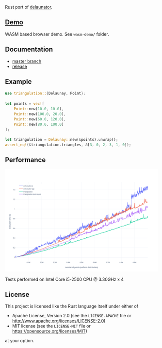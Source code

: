 Rust port of [delaunator](https://github.com/mapbox/delaunator).

## [Demo](https://leshainc.gitlab.io/triangulation/)

WASM based browser demo. See `wasm-demo/` folder.

## Documentation

 - [master branch](https://leshainc.gitlab.io/triangulation/doc)
 - [release](https://docs.rs/triangulation)

## Example

```rust
use triangulation::{Delaunay, Point};

let points = vec![
    Point::new(10.0, 10.0),
    Point::new(100.0, 20.0),
    Point::new(60.0, 120.0),
    Point::new(80.0, 100.0)
];

let triangulation = Delaunay::new(&points).unwrap();
assert_eq!(&triangulation.triangles, &[3, 0, 2, 3, 1, 0]);
```

## Performance

![plot](img/plot.png)

Tests performed on Intel Core i5-2500 CPU @ 3.30GHz x 4

## License

This project is licensed like the Rust language itself under either of

 - Apache License, Version 2.0 (see the `LICENSE-APACHE` file
   or http://www.apache.org/licenses/LICENSE-2.0)
 - MIT license (see the `LICENSE-MIT` file
   or https://opensource.org/licenses/MIT)

at your option.
